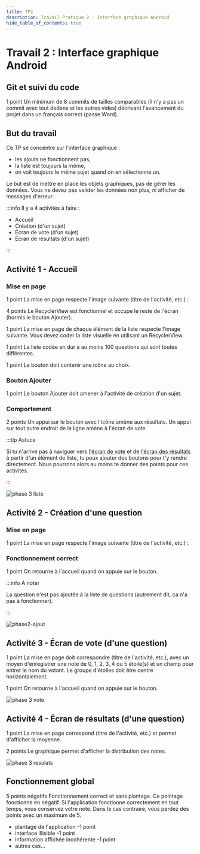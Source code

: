 ```yaml
---
title: TP2
description: Travail Pratique 2 - Interface graphique Android
hide_table_of_contents: true
---
```


# Travail 2 : Interface graphique Android

<Row>

<Column>

## Git et suivi du code

<Highlight color="tip">1 point</Highlight> Un minimum de 8 commits de tailles comparables (il n'y a pas un commit avec tout dedans et les autres vides) décrivant l'avancement du projet dans un français correct (passe Word).

</Column>

<Column>

## But du travail

Ce TP se concentre sur l'interface graphique :
- les ajouts ne fonctionnent pas, 
- la liste est toujours la même, 
- on voit toujours le même sujet quand on en sélectionne un.

Le but est de mettre en place les objets graphiques, pas de gérer les données. 
Vous ne devez pas valider les données non plus, ni afficher de messages d'erreur.

</Column>

</Row>

:::info Il y a 4 activités à faire :
- Accueil 
- Création (d'un sujet)
- Écran de vote (d'un sujet)
- Écran de résultats (d'un sujet)

:::

## Activité 1 - Accueil

<Row>

<Column size="9">

### Mise en page

&#8203;<Highlight color="tip">1 point</Highlight> 
La mise en page respecte l'image suivante (titre de l'activité, etc.) :

&#8203;<Highlight color="tip">4 points</Highlight>
Le RecyclerView est fonctionnel et occupe le reste de l'écran (hormis le bouton Ajouter).

&#8203;<Highlight color="tip">1 point</Highlight> 
La mise en page de chaque élément de la liste respecte l'image suivante. Vous devez coder la liste visuelle en utilisant un RecyclerView.

&#8203;<Highlight color="tip">1 point</Highlight>
La liste codée en dur a au moins 100 questions qui sont toutes différentes.

&#8203;<Highlight color="tip">1 point</Highlight> 
Le bouton doit contenir une icône au choix.

### Bouton Ajouter

&#8203;<Highlight color="tip">1 point</Highlight> 
Le bouton Ajouter doit amener à l'activité de création d'un sujet.

### Comportement

&#8203;<Highlight color="tip">2 points</Highlight> 
Un appui sur le bouton avec l'icône amène aux résultats. 
Un appui sur tout autre endroit de la ligne amène à l'écran de vote.

:::tip Astuce

Si tu n'arrive pas à naviguer vers [l'écran de vote](#activité-3---écran-de-vote-dune-question) et de [l'écran des résultats](#activité-4---écran-de-résultats-dune-question) à partir d'un élément de liste, tu peux ajouter des boutons pour t'y rendre directement. Nous pourrons alors au moins te donner des points pour ces activités.

:::

</Column>

<Column size="3">


![phase 3 liste](_02-tp2/ss-home.png)



</Column>

</Row>

## Activité 2 - Création d'une question

<Row>

<Column size="9">

### Mise en page

&#8203;<Highlight color="tip">1 point</Highlight> La mise en page respecte l'image suivante (titre de l'activité, etc.) :

### Fonctionnement correct

&#8203;<Highlight color="tip">1 point</Highlight> On retourne à l'accueil quand on appuie sur le bouton.

:::info À noter

La question n'est pas ajoutée à la liste de questions (autrement dit, ça n'a pas à fonctionner).

:::

</Column>

<Column size="3">

![phase2-ajout](_02-tp2/ss-ajout-sujet.png)

</Column>

</Row>

## Activité 3 - Écran de vote (d'une question)

<Row>

<Column size="9">

&#8203;<Highlight color="tip">1 point</Highlight> La mise en page doit correspondre (titre de l'activité, etc.), avec un moyen d'enregistrer une note de 0, 1, 2, 3, 4 ou 5 étoile(s) et un champ pour entrer le nom du votant. Le groupe d'étoiles doit être centré horizontalement.

&#8203;<Highlight color="tip">1 point</Highlight> On retourne à l'accueil quand on appuie sur le bouton.

</Column>

<Column size="3">

![phase 3 vote](_02-tp2/ss-vote.png)

</Column>

</Row>

## Activité 4 - Écran de résultats (d'une question)

<Row>

<Column size="9">

&#8203;<Highlight color="tip">1 point</Highlight>
La mise en page correspond (titre de l'activité, etc.) et permet d'afficher la moyenne.

&#8203;<Highlight color="tip">2 points</Highlight> 
Le graphique permet d'afficher la distribution des notes.

</Column>

<Column size="3">

![phase 3 resulats](_02-tp2/ss-stats.png)

</Column>

</Row>

## Fonctionnement global

&#8203;<Highlight color="danger">5 points négatifs</Highlight> Fonctionnement correct et sans plantage. Ce pointage fonctionne en négatif. Si l'application fonctionne correctement en tout temps, vous conservez votre note. Dans le cas contraire, vous perdez des points avec un maximum de 5.

- plantage de l'application <Highlight color="danger">-1 point</Highlight>
- interface illisible <Highlight color="danger">-1 point</Highlight>
- information affichée incohérente <Highlight color="danger">-1 point</Highlight>
- autres cas...
